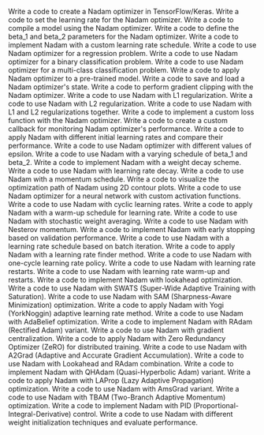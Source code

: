 Write a code to create a Nadam optimizer in TensorFlow/Keras.
Write a code to set the learning rate for the Nadam optimizer.
Write a code to compile a model using the Nadam optimizer.
Write a code to define the beta_1 and beta_2 parameters for the Nadam optimizer.
Write a code to implement Nadam with a custom learning rate schedule.
Write a code to use Nadam optimizer for a regression problem.
Write a code to use Nadam optimizer for a binary classification problem.
Write a code to use Nadam optimizer for a multi-class classification problem.
Write a code to apply Nadam optimizer to a pre-trained model.
Write a code to save and load a Nadam optimizer's state.
Write a code to perform gradient clipping with the Nadam optimizer.
Write a code to use Nadam with L1 regularization.
Write a code to use Nadam with L2 regularization.
Write a code to use Nadam with L1 and L2 regularizations together.
Write a code to implement a custom loss function with the Nadam optimizer.
Write a code to create a custom callback for monitoring Nadam optimizer's performance.
Write a code to apply Nadam with different initial learning rates and compare their performance.
Write a code to use Nadam optimizer with different values of epsilon.
Write a code to use Nadam with a varying schedule of beta_1 and beta_2.
Write a code to implement Nadam with a weight decay scheme.
Write a code to use Nadam with learning rate decay.
Write a code to use Nadam with a momentum schedule.
Write a code to visualize the optimization path of Nadam using 2D contour plots.
Write a code to use Nadam optimizer for a neural network with custom activation functions.
Write a code to use Nadam with cyclic learning rates.
Write a code to apply Nadam with a warm-up schedule for learning rate.
Write a code to use Nadam with stochastic weight averaging.
Write a code to use Nadam with Nesterov momentum.
Write a code to implement Nadam with early stopping based on validation performance.
Write a code to use Nadam with a learning rate schedule based on batch iteration.
Write a code to apply Nadam with a learning rate finder method.
Write a code to use Nadam with one-cycle learning rate policy.
Write a code to use Nadam with learning rate restarts.
Write a code to use Nadam with learning rate warm-up and restarts.
Write a code to implement Nadam with lookahead optimization.
Write a code to use Nadam with SWATS (Super-Wide Adaptive Training with Saturation).
Write a code to use Nadam with SAM (Sharpness-Aware Minimization) optimization.
Write a code to apply Nadam with Yogi (YorkNoggin) adaptive learning rate method.
Write a code to use Nadam with AdaBelief optimization.
Write a code to implement Nadam with RAdam (Rectified Adam) variant.
Write a code to use Nadam with gradient centralization.
Write a code to apply Nadam with Zero Redundancy Optimizer (ZeRO) for distributed training.
Write a code to use Nadam with A2Grad (Adaptive and Accurate Gradient Accumulation).
Write a code to use Nadam with Lookahead and RAdam combination.
Write a code to implement Nadam with QHAdam (Quasi-Hyperbolic Adam) variant.
Write a code to apply Nadam with LAProp (Lazy Adaptive Propagation) optimization.
Write a code to use Nadam with AmsGrad variant.
Write a code to use Nadam with TBAM (Two-Branch Adaptive Momentum) optimization.
Write a code to implement Nadam with PID (Proportional-Integral-Derivative) control.
Write a code to use Nadam with different weight initialization techniques and evaluate performance.